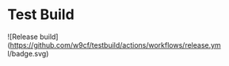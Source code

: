 # Test Build

![Release build](https://github.com/w9cf/testbuild/actions/workflows/release.ym
l/badge.svg)

